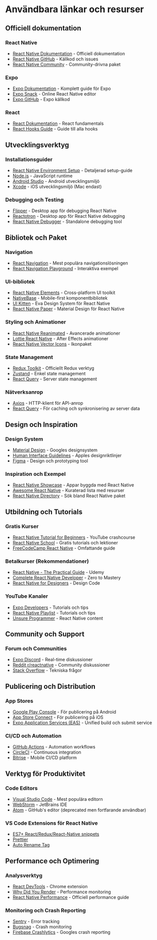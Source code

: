 # Användbara länkar och resurser

## Officiell dokumentation

### React Native

- [React Native Dokumentation](https://reactnative.dev/) - Officiell dokumentation
- [React Native GitHub](https://github.com/facebook/react-native) - Källkod och issues
- [React Native Community](https://github.com/react-native-community) - Community-drivna paket

### Expo

- [Expo Dokumentation](https://docs.expo.dev/) - Komplett guide för Expo
- [Expo Snack](https://snack.expo.dev/) - Online React Native editor
- [Expo GitHub](https://github.com/expo/expo) - Expo källkod

### React

- [React Dokumentation](https://react.dev/) - React fundamentals
- [React Hooks Guide](https://react.dev/reference/react) - Guide till alla hooks

## Utvecklingsverktyg

### Installationsguider

- [React Native Environment Setup](https://reactnative.dev/docs/environment-setup) - Detaljerad setup-guide
- [Node.js](https://nodejs.org/) - JavaScript runtime
- [Android Studio](https://developer.android.com/studio) - Android utvecklingsmiljö
- [Xcode](https://apps.apple.com/us/app/xcode/id497799835) - iOS utvecklingsmiljö (Mac endast)

### Debugging och Testing

- [Flipper](https://fbflipper.com/) - Desktop app för debugging React Native
- [Reactotron](https://github.com/infinitered/reactotron) - Desktop app för React Native debugging
- [React Native Debugger](https://github.com/jhen0409/react-native-debugger) - Standalone debugging tool

## Bibliotek och Paket

### Navigation

- [React Navigation](https://reactnavigation.org/) - Mest populära navigationslösningen
- [React Navigation Playground](https://reactnavigation.org/docs/tab-based-navigation) - Interaktiva exempel

### UI-bibliotek

- [React Native Elements](https://reactnativeelements.com/) - Cross-platform UI toolkit
- [NativeBase](https://nativebase.io/) - Mobile-first komponentbibliotek
- [UI Kitten](https://akveo.github.io/react-native-ui-kitten/) - Eva Design System för React Native
- [React Native Paper](https://callstack.github.io/react-native-paper/) - Material Design för React Native

### Styling och Animationer

- [React Native Reanimated](https://docs.swmansion.com/react-native-reanimated/) - Avancerade animationer
- [Lottie React Native](https://github.com/lottie-react-native/lottie-react-native) - After Effects animationer
- [React Native Vector Icons](https://github.com/oblador/react-native-vector-icons) - Ikonpaket

### State Management

- [Redux Toolkit](https://redux-toolkit.js.org/) - Officiellt Redux verktyg
- [Zustand](https://github.com/pmndrs/zustand) - Enkel state management
- [React Query](https://tanstack.com/query) - Server state management

### Nätverksanrop

- [Axios](https://axios-http.com/) - HTTP-klient för API-anrop
- [React Query](https://tanstack.com/query) - För caching och synkronisering av server data

## Design och Inspiration

### Design System

- [Material Design](https://material.io/) - Googles designsystem
- [Human Interface Guidelines](https://developer.apple.com/design/human-interface-guidelines/) - Apples designriktlinjer
- [Figma](https://www.figma.com/) - Design och prototyping tool

### Inspiration och Exempel

- [React Native Showcase](https://reactnative.dev/showcase) - Appar byggda med React Native
- [Awesome React Native](https://github.com/jondot/awesome-react-native) - Kuraterad lista med resurser
- [React Native Directory](https://reactnative.directory/) - Sök bland React Native paket

## Utbildning och Tutorials

### Gratis Kurser

- [React Native Tutorial for Beginners](https://www.youtube.com/watch?v=0-S5a0eXPoc) - YouTube crashcourse
- [React Native School](https://www.reactnativeschool.com/) - Gratis tutorials och lektioner
- [FreeCodeCamp React Native](https://www.freecodecamp.org/news/create-an-app-with-react-native/) - Omfattande guide

### Betalkurser (Rekommendationer)

- [React Native - The Practical Guide](https://www.udemy.com/course/react-native-the-practical-guide/) - Udemy
- [Complete React Native Developer](https://zerotomastery.io/courses/learn-react-native/) - Zero to Mastery
- [React Native for Designers](https://designcode.io/react-native) - Design Code

### YouTube Kanaler

- [Expo Developers](https://www.youtube.com/@ExpoDevelopers) - Tutorials och tips
- [React Native Playlist](https://www.youtube.com/watch?v=ur6I5m2nTvk&list=PL4cUxeGkcC9ixPU-QkScoRBVxtPPzVjrQ) - Tutorials och tips
- [Unsure Programmer](https://www.youtube.com/c/UnsureProgrammer) - React Native content

## Community och Support

### Forum och Communities

- [Expo Discord](https://chat.expo.dev/) - Real-time diskussioner
- [Reddit r/reactnative](https://www.reddit.com/r/reactnative/) - Community diskussioner
- [Stack Overflow](https://stackoverflow.com/questions/tagged/react-native) - Tekniska frågor

## Publicering och Distribution

### App Stores

- [Google Play Console](https://play.google.com/console) - För publicering på Android
- [App Store Connect](https://appstoreconnect.apple.com/) - För publicering på iOS
- [Expo Application Services (EAS)](https://docs.expo.dev/eas/) - Unified build och submit service

### CI/CD och Automation

- [GitHub Actions](https://github.com/features/actions) - Automation workflows
- [CircleCI](https://circleci.com/) - Continuous integration
- [Bitrise](https://www.bitrise.io/) - Mobile CI/CD platform

## Verktyg för Produktivitet

### Code Editors

- [Visual Studio Code](https://code.visualstudio.com/) - Mest populära editorn
- [WebStorm](https://www.jetbrains.com/webstorm/) - JetBrains IDE
- [Atom](https://atom.io/) - GitHub's editor (deprecated men fortfarande användbar)

### VS Code Extensions för React Native

- [ES7+ React/Redux/React-Native snippets](https://marketplace.visualstudio.com/items?itemName=dsznajder.es7-react-js-snippets)
- [Prettier](https://marketplace.visualstudio.com/items?itemName=esbenp.prettier-vscode)
- [Auto Rename Tag](https://marketplace.visualstudio.com/items?itemName=formulahendry.auto-rename-tag)

## Performance och Optimering

### Analysverktyg

- [React DevTools](https://chrome.google.com/webstore/detail/react-developer-tools/fmkadmapgofadopljbjfkapdkoienihi) - Chrome extension
- [Why Did You Render](https://github.com/welldone-software/why-did-you-render) - Performance monitoring
- [React Native Performance](https://reactnative.dev/docs/performance) - Officiell performance guide

### Monitoring och Crash Reporting

- [Sentry](https://sentry.io/) - Error tracking
- [Bugsnag](https://www.bugsnag.com/) - Crash monitoring
- [Firebase Crashlytics](https://firebase.google.com/products/crashlytics) - Googles crash reporting
